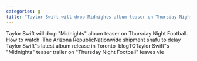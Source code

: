 ```yaml
---
categories: g
title: "Taylor Swift will drop Midnights album teaser on Thursday Night Football How to watch  The Arizona Republic"
---
```

Taylor Swift will drop "Midnights" album teaser on Thursday Night Football. How to watch&nbsp;&nbsp;The Arizona RepublicNationwide shipment snafu to delay Taylor Swift"s latest album release in Toronto&nbsp;&nbsp;blogTOTaylor Swift"s "Midnights" teaser trailer on "Thursday Night Football" leaves vie